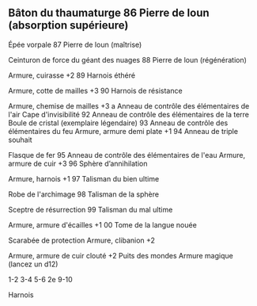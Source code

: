 ## Bâton du thaumaturge 86 Pierre de loun (absorption supérieure)


Épée vorpale 87 Pierre de loun (maîtrise)

Ceinturon de force du géant des nuages 88 Pierre de loun (régénération)

Armure, cuirasse +2 89 Harnois éthéré

Armure, cotte de mailles +3 90  Harnois de résistance

Armure, chemise de mailles +3 a Anneau de contrôle des élémentaires de l'air
Cape d'invisibilité 92 Anneau de contrôle des élémentaires de la terre
Boule de cristal (exemplaire légendaire) 93 Anneau de contrôle des élémentaires du feu
Armure, armure demi plate +1 94 Anneau de triple souhait

Flasque de fer 95 Anneau de contrôle des élémentaires de l'eau
Armure, armure de cuir +3 96 Sphère d’annihilation

Armure, harnois +1 97  Talisman du bien ultime

Robe de l'archimage 98 Talisman de la sphère

Sceptre de résurrection 99 Talisman du mal ultime

Armure, armure d'écailles +1 00 Tome de la langue nouée

Scarabée de protection
Armure, clibanion +2

Armure, armure de cuir clouté +2
Puits des mondes
Armure magique (lancez un d12)

1-2
3-4
5-6
2e
9-10

Harnois